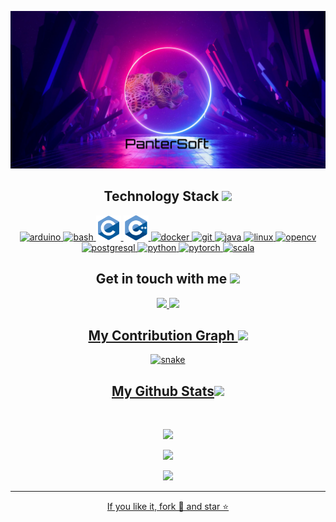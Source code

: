 <!--  https://PanterSoft.github.io/portfolio/  -->
<p align="center">

</p align="center">
  <img src="https://github.com/PanterSoft/PanterSoft/blob/main/images/banner_name.png" />


<!-- <p align="center">
  I'm a 2rd year student pursuing a Bachelor Degree in Applied Computer Science 🎓 at HTWG Konstanz 🏛. I'm a passionate learner who's always willing to learn and work across technologies and domains 💡. I love to explore new technologies and leverage them to solve real-life problems ✨. In addition to my studies, i am involved in the Formula student team "Bodensee Racing Team" 🏎 where i work in the autonomous driving department.
</p>   -->

<h2 align="center">Technology Stack <img src="https://github.com/PanterSoft/PanterSoft/blob/main/images/laptop.gif" width="50"></h2>

<p align="center">
<a href="https://www.arduino.cc/" target="_blank" rel="noreferrer"> <img src="https://cdn.worldvectorlogo.com/logos/arduino-1.svg" alt="arduino" width="40" height="40"/> </a>
<a href="https://www.gnu.org/software/bash/" target="_blank" rel="noreferrer"> <img src="https://www.vectorlogo.zone/logos/gnu_bashgnu_bash-icon.svg" alt="bash" width="40" height="40"/> </a>
<a href="https://www.cprogramming.com/" target="_blank" rel="noreferrer"> <img src="https://raw.githubusercontent.com/devicons/devicon/master/icons/c/c-original.svg" alt="c" width="40" height="40"/> </a>
<a href="https://www.w3schools.com/cpp/" target="_blank" rel="noreferrer"> <img src="https://raw.githubusercontent.com/devicons/devicon/ master/icons/cplusplus/cplusplus-original.svg" alt="cplusplus" width="40" height="40"/> </a>
<a href="https://www.docker.com/" target="_blank" rel="noreferrer"> <img src="https://raw.githubusercontent.com/devicons/devicon/master/ icons/docker/docker-original-wordmark.svg" alt="docker" width="40" height="40"/> </a>
<a href="https://git-scm.com/" target="_blank" rel="noreferrer"> <img src="https://www.vectorlogo.zone/logos/git-scm/git-scm-icon.svg" alt="git" width="40" height="40"/> </a>
<a href="https://www.java.com" target="_blank" rel="noreferrer"> <img src="https://raw.githubusercontent.com/devicons/devicon/mastericons/ java/java-original.svg" alt="java" width="40" height="40"/> </a>
<a href="https://www.linux.org/" target="_blank" rel="noreferrer"> <img src="https://raw.githubusercontent.com/devicons/devicon/mastericons/ linux/linux-original.svg" alt="linux" width="40" height="40"/> </a>
<a href="https://opencv.org/" target="_blank" rel="noreferrer"> <img src="https://www.vectorlogo.zone/logos/opencv/opencv-icon.svg"  alt="opencv" width="40" height="40"/> </a>
<a href="https://www.postgresql.org" target="_blank" rel="noreferrer"> <img src="https://raw.githubusercontent.com/devicons/deviconmaster/ icons/postgresql/postgresql-original-wordmark.svg" alt="postgresql" width="40" height="40"/> </a>
<a href="https://www.python.org" target="_blank" rel="noreferrer"> <img src="https://raw.githubusercontent.com/devicons/devicon/mastericons/ python/python-original.svg" alt="python" width="40" height="40"/> </a>
<a href="https://pytorch.org/" target="_blank" rel="noreferrer"> <img src="https://www.vectorlogo.zone/logos/pytorch/pytorch-icon.svg" alt="pytorch" width="40" height="40"/> </a>
<a href="https://www.scala-lang.org" target="_blank" rel="noreferrer"> <img src="https://raw.githubusercontent.com/devicons/deviconmaster/ icons/scala/scala-original.svg" alt="scala" width="40" height="40"/> </a>
</p>

<h2 align="center"> Get in touch with me <img src="https://media0.giphy.com/media/jqNPzdTTxQfOgOqpO4/source.gif" width="20"></h2>

<p align="center">
  <a href="mailto: mattesnico@gmail.com">
    <img src="https://img.shields.io/badge/-PanterSoft-c14438?style=flat-square&logo=Gmail&logoColor=white&link=mailto:mattesnico@gmail.com"/>
  </a>
  <a href="https://www.linkedin.com/in/mattes-nico-807b9a251/">
  <img src="https://img.shields.io/badge/-PanterSoft-blue?style=flat-square&logo=Linkedin&logoColor=white&link=https://www.linkedin.com/in/mattes-nico-807b9a251/"/>
</p>


<h2 align="center">
  My Contribution Graph <img src="https://media.giphy.com/media/xUA7aZeLE2e0P7Znz2/giphy.gif" width="20">
</h2>
<p align="center">
  <img src="https://github.com/PanterSoft/PanterSoft/raw/output/github-contribution-grid-snake.svg" alt="snake"></center>
</p>

<h2 align="center">
  My Github Stats<img src="https://media.giphy.com/media/VgCDAzcKvsR6OM0uWg/giphy.gif" width="20">
</h2>

<br>

<p align = "center">
  <img  src = "https://github-readme-stats.vercel.app/api?username=PanterSoft&show_icons=true&theme=chartreuse-dark&line_height=27">
</p>

<p align = "center">
  <img src = "https://github-readme-stats.vercel.app/api/top-langs/?username=PanterSoft&hide=&theme=chartreuse-dark">
</p>

<p align = "center">
 <img  src="https://github-readme-streak-stats.herokuapp.com/?user=PanterSoft&show_icons=true&locale=en&layout=compact&theme=chartreuse-dark&line_height=0" />
</p>

<hr>
<p align="center">If you like it, fork 🍴 and star ⭐</p>